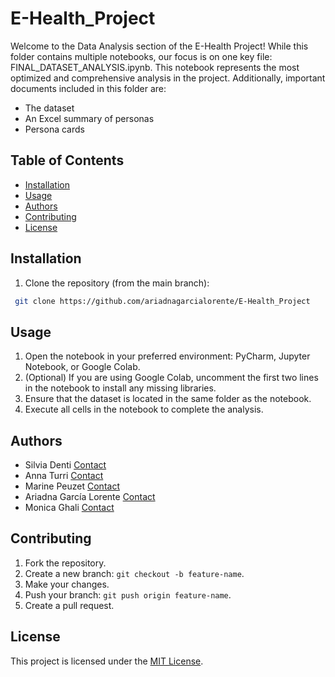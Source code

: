 
# E-Health_Project
Welcome to the Data Analysis section of the E-Health Project! While this folder contains multiple notebooks, our focus is on one key file: FINAL_DATASET_ANALYSIS.ipynb. This notebook represents the most optimized and comprehensive analysis in the project. Additionally, important documents included in this folder are:
- The dataset
- An Excel summary of personas
- Persona cards


## Table of Contents
- [Installation](#installation)
- [Usage](#usage)
- [Authors](#autors)
- [Contributing](#contributing)
- [License](#license)


## Installation
1. Clone the repository (from the main branch):
```bash
 git clone https://github.com/ariadnagarcialorente/E-Health_Project
```

## Usage
1. Open the notebook in your preferred environment: PyCharm, Jupyter Notebook, or Google Colab.
2. (Optional) If you are using Google Colab, uncomment the first two lines in the notebook to install any missing libraries.
3. Ensure that the dataset is located in the same folder as the notebook.
4. Execute all cells in the notebook to complete the analysis.



## Authors

- Silvia Denti [Contact](mailto:silvia.denti@mail.polimi.it)
- Anna Turri [Contact](mailto:anna.turri@mail.polimi.it)
- Marine Peuzet [Contact](mailto:marine.peuzet@mail.polimi.it)
- Ariadna García Lorente [Contact](mailto:ariadna.garcia@mail.polimi.it)
- Monica Ghali [Contact](mailto:monica.ghali@mail.polimi.com)

## Contributing
1. Fork the repository.
2. Create a new branch: `git checkout -b feature-name`.
3. Make your changes.
4. Push your branch: `git push origin feature-name`.
5. Create a pull request.

## License
This project is licensed under the [MIT License](LICENSE).
